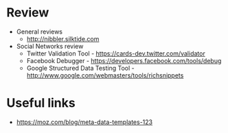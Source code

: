 # Review
 * General reviews
     * http://nibbler.silktide.com
 * Social Networks review
     * Twitter Validation Tool - https://cards-dev.twitter.com/validator
     * Facebook Debugger - https://developers.facebook.com/tools/debug
     * Google Structured Data Testing Tool - http://www.google.com/webmasters/tools/richsnippets

# Useful links

 * https://moz.com/blog/meta-data-templates-123